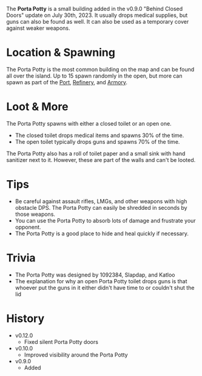The **Porta Potty** is a small building added in the v0.9.0 "Behind Closed Doors" update on July 30th, 2023. It usually drops medical supplies, but guns can also be found as well. It can also be used as a temporary cover against weaker weapons.

# Location & Spawning

The Porta Potty is the most common building on the map and can be found all over the island. Up to 15 spawn randomly in the open, but more can spawn as part of the [Port](/buildings/port), [Refinery](/buildings/refinery), and [Armory](/buildings/armory).

# Loot & More

The Porta Potty spawns with either a closed toilet or an open one.

- The closed toilet drops medical items and spawns 30% of the time.
- The open toilet typically drops guns and spawns 70% of the time.

The Porta Potty also has a roll of toilet paper and a small sink with hand sanitizer next to it. However, these are part of the walls and can't be looted.

# Tips

- Be careful against assault rifles, LMGs, and other weapons with high obstacle DPS. The Porta Potty can easily be shredded in seconds by those weapons.
- You can use the Porta Potty to absorb lots of damage and frustrate your opponent.
- The Porta Potty is a good place to hide and heal quickly if necessary.

# Trivia

- The Porta Potty was designed by 1092384, Slapdap, and Katloo
- The explanation for why an open Porta Potty toilet drops guns is that whoever put the guns in it either didn't have time to or couldn't shut the lid

# History

- v0.12.0
  - Fixed silent Porta Potty doors
- v0.10.0
  - Improved visibility around the Porta Potty
- v0.9.0
  - Added
